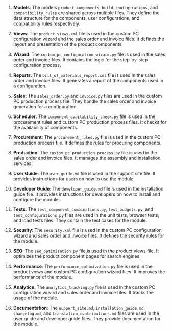 1. **Models**: The models `product_components`, `build_configurations`, and `compatibility_rules` are shared across multiple files. They define the data structure for the components, user configurations, and compatibility rules respectively.

2. **Views**: The `product_views.xml` file is used in the custom PC configuration wizard and the sales order and invoice files. It defines the layout and presentation of the product components.

3. **Wizard**: The `custom_pc_configuration_wizard.py` file is used in the sales order and invoice files. It contains the logic for the step-by-step configuration process.

4. **Reports**: The `bill_of_materials_report.xml` file is used in the sales order and invoice files. It generates a report of the components used in a configuration.

5. **Sales**: The `sales_order.py` and `invoice.py` files are used in the custom PC production process file. They handle the sales order and invoice generation for a configuration.

6. **Scheduler**: The `component_availability_check.py` file is used in the procurement rules and custom PC production process files. It checks for the availability of components.

7. **Procurement**: The `procurement_rules.py` file is used in the custom PC production process file. It defines the rules for procuring components.

8. **Production**: The `custom_pc_production_process.py` file is used in the sales order and invoice files. It manages the assembly and installation services.

9. **User Guide**: The `user_guide.md` file is used in the support site file. It provides instructions for users on how to use the module.

10. **Developer Guide**: The `developer_guide.md` file is used in the installation guide file. It provides instructions for developers on how to install and configure the module.

11. **Tests**: The `test_component_combinations.py`, `test_budgets.py`, and `test_configurations.py` files are used in the unit tests, browser tests, and load tests files. They contain the test cases for the module.

12. **Security**: The `security.xml` file is used in the custom PC configuration wizard and sales order and invoice files. It defines the security rules for the module.

13. **SEO**: The `seo_optimization.py` file is used in the product views file. It optimizes the product component pages for search engines.

14. **Performance**: The `performance_optimization.py` file is used in the product views and custom PC configuration wizard files. It improves the performance of the module.

15. **Analytics**: The `analytics_tracking.py` file is used in the custom PC configuration wizard and sales order and invoice files. It tracks the usage of the module.

16. **Documentation**: The `support_site.md`, `installation_guide.md`, `changelog.md`, and `translation_contributions.md` files are used in the user guide and developer guide files. They provide documentation for the module.
